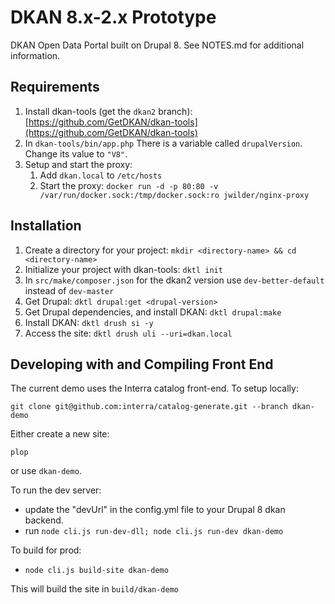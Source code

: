 # DKAN 8.x-2.x Prototype

DKAN Open Data Portal built on Drupal 8. See NOTES.md for additional information.

## Requirements

1) Install dkan-tools (get the ```dkan2``` branch): [https://github.com/GetDKAN/dkan-tools](https://github.com/GetDKAN/dkan-tools)
1) In ``dkan-tools/bin/app.php`` There is a variable called ``drupalVersion``. Change its value to ``"V8"``.
1) Setup and start the proxy:
    1) Add `dkan.local` to `/etc/hosts`
    1) Start the proxy: 
    ``docker run -d -p 80:80 -v /var/run/docker.sock:/tmp/docker.sock:ro jwilder/nginx-proxy`` 


## Installation

1) Create a directory for your project: ``mkdir <directory-name> && cd <directory-name>``
1) Initialize your project with dkan-tools: ``dktl init``
1) In ``src/make/composer.json`` for the dkan2 version use ``dev-better-default`` instead of ``dev-master``
1) Get Drupal: ``dktl drupal:get <drupal-version>``
1) Get Drupal dependencies, and install DKAN: ``dktl drupal:make``
1) Install DKAN: ``dktl drush si -y``
1) Access the site: ``dktl drush uli --uri=dkan.local``


## Developing with and Compiling Front End

The current demo uses the Interra catalog front-end. To setup locally:

```
git clone git@github.com:interra/catalog-generate.git --branch dkan-demo
```

Either create a new site:

```
plop
```
or use ``dkan-demo``.

To run the dev server: 

* update the "devUrl" in the config.yml file to your Drupal 8 dkan backend.
* run ``node cli.js run-dev-dll; node cli.js run-dev dkan-demo``

To build for prod:

* ``node cli.js build-site dkan-demo``

This will build the site in ``build/dkan-demo``
